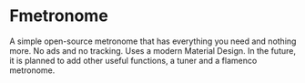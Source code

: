 # Fmetronome
A simple open-source metronome that has everything you need and nothing more. No ads and no tracking. Uses a modern Material Design. In the future, it is planned to add other useful functions, a tuner and a flamenco metronome.
